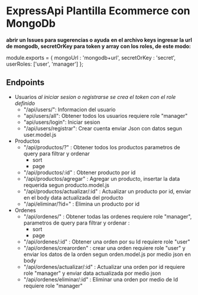 # ExpressApi Plantilla Ecommerce con MongoDb

**abrir un Issues para sugerencias o ayuda**
**en el archivo keys ingresar la url de mongodb, secretOrKey para token y array con los roles, de este modo:**

module.exports = {
    mongoUrl : 'mongodb+url',
    secretOrKey : 'secret',
    userRoles: ['user', 'manager']
};



## Endpoints
 - Usuarios *al iniciar sesion o registrarse se crea el token con el role definido*
   - "/api/users/": 
       Informacion del usuario  
   - "api/users/all": 
       Obtener todos los usuarios requiere role "manager"
   - "api/users/login": 
       Iniciar sesion
   - "/api/users/registrar": 
       Crear cuenta
       enviar Json con datos segun user.model.js
 - Productos
   - "/api/productos/?" : Obtener todos los productos parametros de query para filtrar y ordenar
     - sort
     - page
   - "/api/productos/:id" : Obtener producto por id
   - "/api/productos/agregar" : Agregar un producto, insertar la data requerida segun producto.model.js
   - "/api/productos/actualizar/:id" : Actualizar un producto por id, enviar en el body data actualizada del producto
   - "/api/eliminar/?id=" : Elimina un producto por id
 - Ordenes
   - "/api/ordenes/" : Obtener todas las ordenes requiere role "manager", parametros de query para filtrar y ordenar :
     - sort
     - page
   - "/api/ordenes/:id" : Obtener una orden por su Id requiere role "user"
   - "/api/ordenes/crearorden" : crear una orden requiere role "user" y enviar los datos de la orden segun orden.model.js por medio json en body
   - "/api/ordenes/actualizar/:id" : Actualizar una orden por id requiere role "manager" y enviar data actualizada por medio json
   - "/api/ordenes/eliminar/:id" : Eliminar una orden por medio de Id requiere role "manager"
